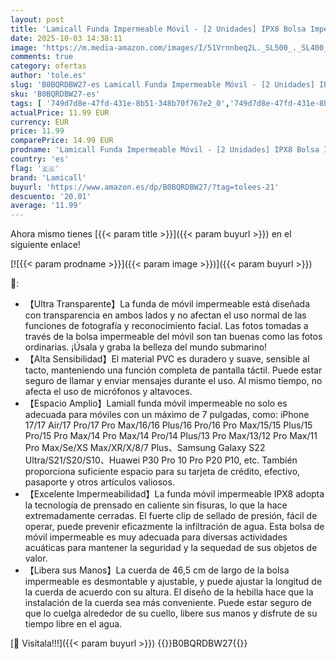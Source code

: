 ```yaml
---
layout: post
title: 'Lamicall Funda Impermeable Móvil - [2 Unidades] IPX8 Bolsa Impermeables Móvil  Cuerda Desmontable y Ajustable  Funda Móvil Estanca para iPhone 17 16 15 14 13 12  Samsung  Huawei  hasta 7"'
date: 2025-10-03 14:38:11
image: 'https://m.media-amazon.com/images/I/51Vrnnbeq2L._SL500_._SL400_.jpg'
comments: true
category: ofertas
author: 'tole.es'
slug: 'B0BQRDBW27-es Lamicall Funda Impermeable Móvil - [2 Unidades] IPX8 Bolsa...'
sku: 'B0BQRDBW27-es'
tags: [ '749d7d8e-47fd-431e-8b51-348b70f767e2_0','749d7d8e-47fd-431e-8b51-348b70f767e2_101','Accesorios para móviles','Arborist Merchandising Root','Bolsas secas para teléfonos móviles','Comunicación móvil y accesorios','Electrónica','Fundas y carcasas para teléfonos móviles','Los favoritos de nuestros clientes: Electrónica','Self Service','Special Features Stores','iphone','lamicall','🇪🇸', ]
actualPrice: 11.99 EUR
currency: EUR
price: 11.99
comparePrice: 14.99 EUR
prodname: 'Lamicall Funda Impermeable Móvil - [2 Unidades] IPX8 Bolsa Impermeables Móvil  Cuerda Desmontable y Ajustable  Funda Móvil Estanca para iPhone 17 16 15 14 13 12  Samsung  Huawei  hasta 7"'
country: 'es'
flag: '🇪🇸'
brand: 'Lamicall'
buyurl: 'https://www.amazon.es/dp/B0BQRDBW27/?tag=tolees-21'
descuento: '20.01'
average: '11.99'
---
```


Ahora mismo tienes [{{< param title >}}]({{< param buyurl >}}) en el siguiente enlace!

[![{{< param prodname >}}]({{< param image >}})]({{< param buyurl >}})

🔎:

- 【Ultra Transparente】La funda de móvil impermeable está diseñada con transparencia en ambos lados y no afectan el uso normal de las funciones de fotografía y reconocimiento facial. Las fotos tomadas a través de la bolsa impermeable del móvil son tan buenas como las fotos ordinarias. ¡Úsala y graba la belleza del mundo submarino!
- 【Alta Sensibilidad】El material PVC es duradero y suave, sensible al tacto, manteniendo una función completa de pantalla táctil. Puede estar seguro de llamar y enviar mensajes durante el uso. Al mismo tiempo, no afecta el uso de micrófonos y altavoces.
- 【Espacio Amplio】Lamiall funda móvil impermeable no solo es adecuada para móviles con un máximo de 7 pulgadas, como: iPhone 17/17 Air/17 Pro/17 Pro Max/16/16 Plus/16 Pro/16 Pro Max/15/15 Plus/15 Pro/15 Pro Max/14 Pro Max/14 Pro/14 Plus/13 Pro Max/13/12 Pro Max/11 Pro Max/Se/XS Max/XR/X/8/7 Plus、Samsung Galaxy S22 Ultra/S21/S20/S10、Huawei P30 Pro 10 Pro P20 P10, etc. También proporciona suficiente espacio para su tarjeta de crédito, efectivo, pasaporte y otros artículos valiosos.
- 【Excelente Impermeabilidad】La funda móvil impermeable IPX8 adopta la tecnología de prensado en caliente sin fisuras, lo que la hace extremadamente cerradas. El fuerte clip de sellado de presión, fácil de operar, puede prevenir eficazmente la infiltración de agua. Esta bolsa de móvil impermeable es muy adecuada para diversas actividades acuáticas para mantener la seguridad y la sequedad de sus objetos de valor.
- 【Libera sus Manos】La cuerda de 46,5 cm de largo de la bolsa impermeable es desmontable y ajustable, y puede ajustar la longitud de la cuerda de acuerdo con su altura. El diseño de la hebilla hace que la instalación de la cuerda sea más conveniente. Puede estar seguro de que lo cuelga alrededor de su cuello, libere sus manos y disfrute de su tiempo libre en el agua.

[🛒 Visítala!!!]({{< param buyurl >}})
{{<world>}}B0BQRDBW27{{</world>}}
